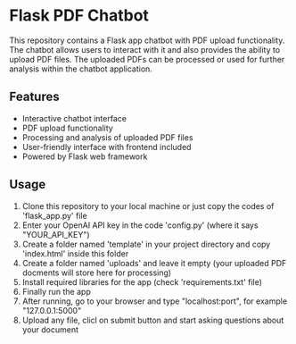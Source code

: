 # Flask PDF Chatbot

This repository contains a Flask app chatbot with PDF upload functionality. The chatbot allows users to interact with it and also provides the ability to upload PDF files. The uploaded PDFs can be processed or used for further analysis within the chatbot application.


## Features

- Interactive chatbot interface
- PDF upload functionality
- Processing and analysis of uploaded PDF files
- User-friendly interface with frontend included
- Powered by Flask web framework


## Usage

1. Clone this repository to your local machine or just copy the codes of 'flask_app.py' file
2. Enter your OpenAI API key in the code 'config.py' (where it says "YOUR_API_KEY")
3. Create a folder named 'template' in your project directory and copy 'index.html' inside this folder
4. Create a folder named 'uploads' and leave it empty (your uploaded PDF docments will store here for processing)
5. Install required libraries for the app (check 'requirements.txt' file)
6. Finally run the app
7. After running, go to your browser and type "localhost:port", for example "127.0.0.1:5000"
8. Upload any file, clicl on submit button and start asking questions about your document
